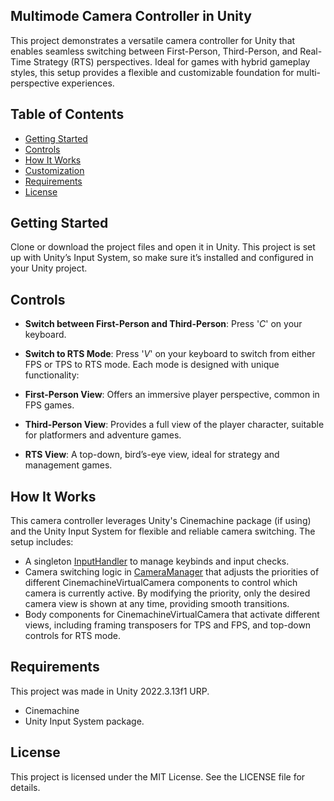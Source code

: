 ## Multimode Camera Controller in Unity

This project demonstrates a versatile camera controller for Unity that enables seamless switching between First-Person, Third-Person, and Real-Time Strategy (RTS) perspectives. Ideal for games with hybrid gameplay styles, this setup provides a flexible and customizable foundation for multi-perspective experiences.

## Table of Contents
- [Getting Started](#getting-started)
- [Controls](#controls)
- [How It Works](#how-it-works)
- [Customization](#customization)
- [Requirements](#requirements)
- [License](#license)

## Getting Started
Clone or download the project files and open it in Unity. This project is set up with Unity’s Input System, so make sure it’s installed and configured in your Unity project.

## Controls
- **Switch between First-Person and Third-Person**: Press '*C*' on your keyboard.
- **Switch to RTS Mode**: Press '*V*' on your keyboard to switch from either FPS or TPS to RTS mode.
Each mode is designed with unique functionality:

- **First-Person View**: Offers an immersive player perspective, common in FPS games.
- **Third-Person View**: Provides a full view of the player character, suitable for platformers and adventure games.
- **RTS View**: A top-down, bird’s-eye view, ideal for strategy and management games.

## How It Works
This camera controller leverages Unity's Cinemachine package (if using) and the Unity Input System for flexible and reliable camera switching. The setup includes:

- A singleton [InputHandler](https://github.com/bentoBAUX/Multimode-Camera-Controller-in-Unity/blob/master/Assets/Script/InputHandler.cs) to manage keybinds and input checks.
- Camera switching logic in [CameraManager](https://github.com/bentoBAUX/Multimode-Camera-Controller-in-Unity/blob/master/Assets/Script/CameraManager.cs) that adjusts the priorities of different CinemachineVirtualCamera components to control which camera is currently active. By modifying the priority, only the desired camera view is shown at any time, providing smooth transitions.
- Body components for CinemachineVirtualCamera that activate different views, including framing transposers for TPS and FPS, and top-down controls for RTS mode.

## Requirements
This project was made in Unity 2022.3.13f1 URP.
- Cinemachine
- Unity Input System package.

## License
This project is licensed under the MIT License. See the LICENSE file for details.
